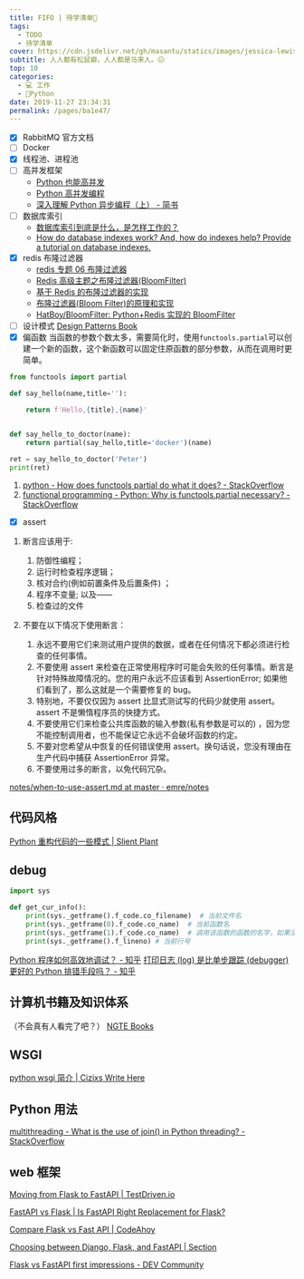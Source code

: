 ```yaml
---
title: FIFO | 待学清单📝
tags: 
  - TODO
  - 待学清单
cover: https://cdn.jsdelivr.net/gh/masantu/statics/images/jessica-lewis-fJXv46LT7Xk-unsplash.jpg
subtitle: 人人都有松鼠癖，人人都是马来人。😑
top: 10
categories: 
  - 💻 工作
  - 🐍Python
date: 2019-11-27 23:34:31
permalink: /pages/ba1e47/
---
```

- [x] RabbitMQ 官方文档
- [ ] Docker
- [x] 线程池、进程池
- [ ] 高并发框架
    - [Python 也能高并发](https://blog.51cto.com/youerning/2161196)
    - [Python 高并发编程](https://www.cnblogs.com/wsjhk/p/8502892.html)
    - [深入理解 Python 异步编程（上） - 简书](https://www.jianshu.com/p/fe146f9781d2)
- [ ] 数据库索引
    - [数据库索引到底是什么，是怎样工作的？](https://blog.csdn.net/weiliangliang111/article/details/51333169)
    - [How do database indexes work? And, how do indexes help? Provide a tutorial on database indexes.](https://www.programmerinterview.com/database-sql/what-is-an-index/)
- [x] redis 布隆过滤器
    - [redis 专题 06 布隆过滤器](https://researchlab.github.io/2018/10/03/redis-06-bloom-filter/)
    - [Redis 高级主题之布隆过滤器(BloomFilter)](https://juejin.im/post/5cfd060ee51d4556f76e8067)
    - [基于 Redis 的布隆过滤器的实现](https://blog.csdn.net/qq_30242609/article/details/71024458)
    - [布隆过滤器(Bloom Filter)的原理和实现](https://www.cnblogs.com/cpselvis/p/6265825.html)
    - [HatBoy/BloomFilter: Python+Redis 实现的 BloomFilter](https://github.com/HatBoy/BloomFilter)
- [ ] 设计模式
 [Design Patterns Book](http://wiki.c2.com/?DesignPatternsBook)
- [x] 偏函数
  当函数的参数个数太多，需要简化时，使用`functools.partial`可以创建一个新的函数，这个新函数可以固定住原函数的部分参数，从而在调用时更简单。
```python
from functools import partial

def say_hello(name,title=''):
    
    return f'Hello,{title},{name}'


def say_hello_to_doctor(name):
    return partial(say_hello,title='docker')(name)

ret = say_hello_to_doctor('Peter')
print(ret)
```
 1. [python - How does functools partial do what it does? - StackOverflow](https://stackoverflow.com/questions/15331726/how-does-functools-partial-do-what-it-does)
 2. [functional programming - Python: Why is functools.partial necessary? - StackOverflow](https://stackoverflow.com/questions/3252228/python-why-is-functools-partial-necessary)

- [x] assert

1. 断言应该用于:
   1. 防御性编程；
   2. 运行时检查程序逻辑；
   3. 核对合约(例如前置条件及后置条件) ；
   4. 程序不变量; 以及——
   5. 检查过的文件

2. 不要在以下情况下使用断言：

   1. 永远不要用它们来测试用户提供的数据，或者在任何情况下都必须进行检查的任何事情。 
   2. 不要使用 assert 来检查在正常使用程序时可能会失败的任何事情。断言是针对特殊故障情况的。您的用户永远不应该看到 AssertionError; 如果他们看到了，那么这就是一个需要修复的 bug。
   3. 特别地，不要仅仅因为 assert 比显式测试写的代码少就使用 assert。assert 不是懒惰程序员的快捷方式。
   4. 不要使用它们来检查公共库函数的输入参数(私有参数是可以的) ，因为您不能控制调用者，也不能保证它永远不会破坏函数的约定。
   5. 不要对您希望从中恢复的任何错误使用 assert。换句话说，您没有理由在生产代码中捕获 AssertionError 异常。
   6. 不要使用过多的断言，以免代码冗杂。

 [notes/when-to-use-assert.md at master · emre/notes](https://github.com/emre/notes/blob/master/python/when-to-use-assert.md)
 
## 代码风格
[Python 重构代码的一些模式 | Slient Plant](https://mpwang.github.io/2017/08/26/python-refactor-patterns/)

## debug
```python
import sys

def get_cur_info():
    print(sys._getframe().f_code.co_filename)  # 当前文件名
    print(sys._getframe(0).f_code.co_name)  # 当前函数名
    print(sys._getframe(1).f_code.co_name)  # 调用该函数的函数的名字，如果没有被调用，则返回module
    print(sys._getframe().f_lineno) # 当前行号
```
[Python 程序如何高效地调试？ - 知乎](https://www.zhihu.com/question/21572891/answer/123220574)
[打印日志 (log) 是比单步跟踪 (debugger) 更好的 Python 排错手段吗？ - 知乎](https://www.zhihu.com/question/20626825)

## 计算机书籍及知识体系
（不会真有人看完了吧？）
[NGTE Books](https://ng-tech.icu/books/)
## WSGI
[python wsgi 简介 | Cizixs Write Here](https://cizixs.com/2014/11/08/understand-wsgi/)

## Python 用法
[multithreading - What is the use of join() in Python threading? - StackOverflow](https://stackoverflow.com/questions/15085348/what-is-the-use-of-join-in-python-threading)

## web 框架

[Moving from Flask to FastAPI | TestDriven.io](https://testdriven.io/blog/moving-from-flask-to-fastapi/)

[FastAPI vs Flask | Is FastAPI Right Replacement for Flask?](https://www.analyticsvidhya.com/blog/2020/11/fastapi-the-right-replacement-for-flask/)

[Compare Flask vs Fast API | CodeAhoy](https://codeahoy.com/compare/flask-vs-fastapi)

[Choosing between Django, Flask, and FastAPI | Section](https://www.section.io/engineering-education/choosing-between-django-flask-and-fastapi/)

[Flask vs FastAPI first impressions - DEV Community](https://dev.to/meseta/flask-vs-fastapi-first-impressions-1bnm)

